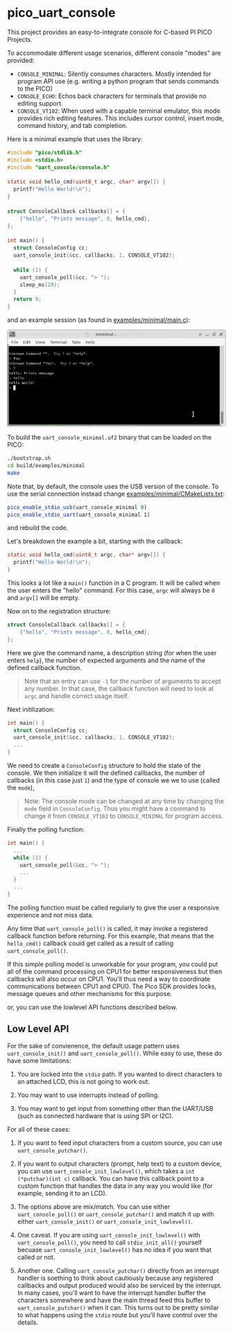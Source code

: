 # pico_uart_console
This project provides an easy-to-integrate console for C-based PI PICO Projects.

To accommodate different usage scenarios, different console "modes" are provided:

  * `CONSOLE_MINIMAL`: Silently consumes characters.  Mostly intended for
  program API use (e.g. writing a python program that sends commands to the
  PICO)
  * `CONSOLE_ECHO`: Echos back characters for terminals that provide no
  editing support.
  * `CONSOLE_VT102`: When used with a capable terminal
  emulator, this mode provides rich editing features.  This includes cursor
  control, insert mode, command history, and tab completion.

  Here is a minimal example that uses the library:

```c
#include "pico/stdlib.h"
#include <stdio.h>
#include "uart_console/console.h"

static void hello_cmd(uint8_t argc, char* argv[]) {
  printf("Hello World!\n");
}

struct ConsoleCallback callbacks[] = {
    {"hello", "Prints message", 0, hello_cmd},
};

int main() {
  struct ConsoleConfig cc;
  uart_console_init(&cc, callbacks, 1, CONSOLE_VT102);

  while (1) {
    uart_console_poll(&cc, "> ");
    sleep_ms(20);
  }
  return 0;
}
```

and an example session (as found in [examples/minimal/main.c](examples/minimal/main.c)):

![terminal](images/terminal.png)

To build the `uart_console_minimal.uf2` binary that can be loaded on the PICO:

```bash
./bootstrap.sh
cd build/examples/minimal
make
```

Note that, by default, the console uses the USB version of the console.  To use
the serial connection instead change
[examples/minimal/CMakeLists.txt](examples/minimal/CMakeLists.txt):

```cmake
pico_enable_stdio_usb(uart_console_minimal 0)
pico_enable_stdio_uart(uart_console_minimal 1)
```

and rebuild the code.

Let's breakdown the example a bit, starting with the callback:

```c
static void hello_cmd(uint8_t argc, char* argv[]) {
  printf("Hello World!\n");
}
```

This looks a lot like a `main()` function in a C program.  It will be called
when the user enters the "hello" command.  For this case, `argc` will always be
`0` and `argv[]` will be empty.

Now on to the registration structure:

```c
struct ConsoleCallback callbacks[] = {
    {"hello", "Prints message", 0, hello_cmd},
};
```

Here we give the command name, a description string (for when the user enters
`help`), the number of expected arguments and the name of the defined callback
function.

> Note that an entry can use `-1` for the number of arguments to accept any
number.  In that case, the callback function will need to look at `argc` and
handle correct usage itself.

Next initilization:

```c
int main() {
  struct ConsoleConfig cc;
  uart_console_init(&cc, callbacks, 1, CONSOLE_VT102);
  ...
}
```

We need to create a `ConsoleConfig` structure to hold the state of the console.
We then initialize it will the defined callbacks, the number of callbacks (in
this case just `1`) and the type of console we we to use (called the `mode`),

> Note: The console mode can be changed at any time by changing the `mode` field
in `ConsoleConfig`.  Thus you might have a command to change it from
`CONSOLE_VT102` to `CONSOLE_MINIMAL` for program access.

Finally the polling function:

```c
int main() {
  ...
  while (1) {
    uart_console_poll(&cc, "> ");
    ...
  }
  ...
}
```

The polling function must be called regularly to give the user a responsive
experience and not miss data.

Any time that `uart_console_poll()` is called, it may invoke a
registered callback function before returning.  For this example,
that means that the `hello_cmd()` callback could get called as a result
of calling `uart_console_poll()`.

If this simple polling model is unworkable for your program, you could put all
of the command processing on CPU1 for better responsiveness but then callbacks
will also occur on CPU1.  You'll thus need a way to coordinate communications
between CPU1 and CPU0.  The Pico SDK provides locks, message queues and other
mechanisms for this purpose.

or, you can use the lowlevel API functions described below.

## Low Level API

For the sake of convienence, the default usage pattern uses `uart_console_init()` and `uart_console_poll()`.  While easy to use, these do have some limitations:

  1. You are locked into the `stdio` path.  If you wanted to direct characters
  to an attached LCD, this is not going to work out.

  2. You may want to use interrupts instead of polling.

  3. You may want to get input from something other than the UART/USB (such as connected hardware that is using SPI or I2C).

For all of these cases:

  1. If you want to feed input characters from a custom source, you can use `uart_console_putchar()`.

  2. If you want to output characters (prompt, help text) to a custom device,
  you can use `uart_console_init_lowlevel()`, which takes a `int (*putchar)(int
  c)` callback.  You can have this callback point to a custom function that handles
  the data in any way you would like (for example, sending it to an LCD).

  3. The options above are mix/match.  You can use either `uart_console_poll()` or
  `uart_console_putchar()` and match it up with either `uart_console_init()` or
  `uart_console_init_lowlevel()`.

  4. One caveat.  If you are using `uart_console_init_lowlevel()` with `uart_console_poll()`, you need to call `stdio_init_all()` yourself becuase `uart_console_init_lowlevel()` has no idea if you want that called or not.

  5. Another one.  Calling `uart_console_putchar()` directly from an interrupt
  handler is soething to think about cautiously because any registered callbacks
  and output produced would also be serviced by the interrupt.  In many cases,
  you'll want to have the interrupt handler buffer the characters somewhere and
  have the main thread feed this buffer to `uart_console_putchar()` when it can.
  This turns out to be pretty similar to what happens using the `stdio` route
  but you'll have control over the details.

